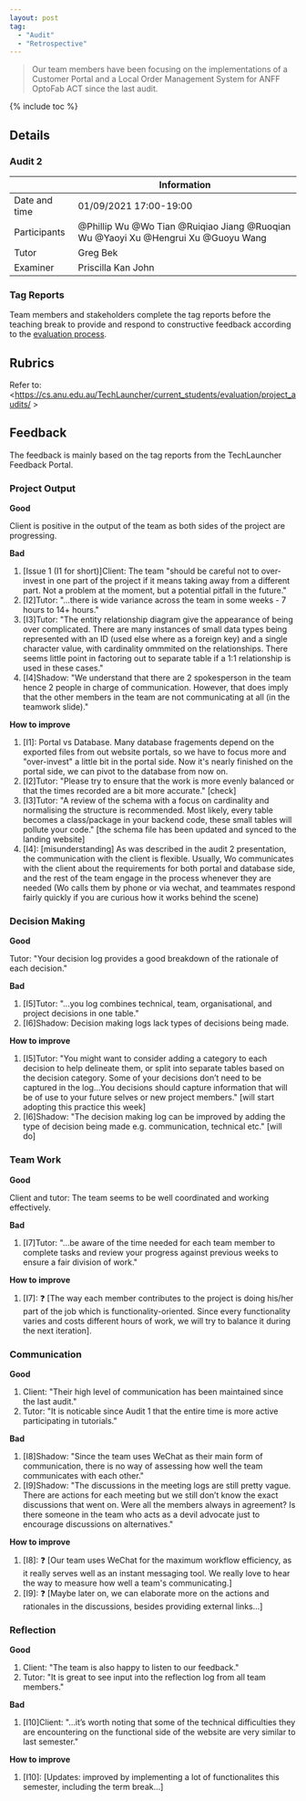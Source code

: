 ```yaml
---
layout: post
tag:
  - "Audit"
  - "Retrospective"
---
```


> Our team members have been focusing on the implementations of a Customer Portal and a Local Order Management System for ANFF OptoFab ACT since the last audit.

{% include toc %}

## Details

### Audit 2

|               | Information                                                                       |
| ------------- | --------------------------------------------------------------------------------- |
| Date and time | 01/09/2021 17:00-19:00                                                            |
| Participants  | @Phillip Wu @Wo Tian @Ruiqiao Jiang @Ruoqian Wu @Yaoyi Xu @Hengrui Xu @Guoyu Wang |
| Tutor         | Greg Bek                                                                          |
| Examiner      | Priscilla Kan John                                                                |

### Tag Reports

Team members and stakeholders complete the tag reports before the teaching break to provide and respond to constructive feedback according to the [evaluation process](https://cs.anu.edu.au/TechLauncher/current_students/evaluation/tag_reports/).

## Rubrics

Refer to: <https://cs.anu.edu.au/TechLauncher/current_students/evaluation/project_audits/ >

## Feedback

The feedback is mainly based on the tag reports from the TechLauncher Feedback Portal.

### Project Output

**Good**

Client is positive in the output of the team as both sides of the project are progressing.

**Bad**

1. [Issue 1 (I1 for short)]Client: The team "should be careful not to over-invest in one part of the project if it means taking away from a different part. Not a problem at the moment, but a potential pitfall in the future."
2. [I2]Tutor: "...there is wide variance across the team in some weeks - 7 hours to 14+ hours."
3. [I3]Tutor: "The entity relationship diagram give the appearance of being over complicated. There are many instances of small data types being represented with an ID (used else where as a foreign key) and a single character value, with cardinality ommmited on the relationships. There seems little point in factoring out to separate table if a 1:1 relationship is used in these cases."
4. [I4]Shadow: "We understand that there are 2 spokesperson in the team hence 2 people in charge of communication. However, that does imply that the other members in the team are not communicating at all (in the teamwork slide)."

**How to improve**

1. [I1]: Portal vs Database. Many database fragements depend on the exported files from out website portals, so we have to focus more and "over-invest" a little bit in the portal side. Now it's nearly finished on the portal side, we can pivot to the database from now on.
2. [I2]Tutor: "Please try to ensure that the work is more evenly balanced or that the times recorded are a bit more accurate." [check]
3. [I3]Tutor: "A review of the schema with a focus on cardinality and normalising the structure is recommended. Most likely, every table becomes a class/package in your backend code, these small tables will pollute your code." [the schema file has been updated and synced to the landing website]
4. [I4]: [misunderstanding] As was described in the audit 2 presentation, the communication with the client is flexible. Usually, Wo communicates with the client about the requirements for both portal and database side, and the rest of the team engage in the process whenever they are needed (Wo calls them by phone or via wechat, and teammates respond fairly quickly if you are curious how it works behind the scene)

### Decision Making

**Good**

Tutor: "Your decision log provides a good breakdown of the rationale of each decision."

**Bad**

1. [I5]Tutor: "...you log combines technical, team, organisational, and project decisions in one table."
2. [I6]Shadow: Decision making logs lack types of decisions being made.

**How to improve**

1. [I5]Tutor: "You might want to consider adding a category to each decision to help delineate them, or split into separate tables based on the decision category. Some of your decisions don’t need to be captured in the log...You decisions should capture information that will be of use to your future selves or new project members." [will start adopting this practice this week]
2. [I6]Shadow: "The decision making log can be improved by adding the type of decision being made e.g. communication, technical etc." [will do]

### Team Work

**Good**

Client and tutor: The team seems to be well coordinated and working effectively.

**Bad**

1. [I7]Tutor: "...be aware of the time needed for each team member to complete tasks and review your progress against previous weeks to ensure a fair division of work."

**How to improve**

1. [I7]: :question: [The way each member contributes to the project is doing his/her part of the job which is functionality-oriented. Since every functionality varies and costs different hours of work, we will try to balance it during the next iteration].

### Communication

**Good**

1. Client: "Their high level of communication has been maintained since the last audit."
2. Tutor: "It is noticable since Audit 1 that the entire time is more active participating in tutorials."

**Bad**

1. [I8]Shadow: "Since the team uses WeChat as their main form of communication, there is no way of assessing how well the team communicates with each other."
2. [I9]Shadow: "The discussions in the meeting logs are still pretty vague. There are actions for each meeting but we still don’t know the exact discussions that went on. Were all the members always in agreement? Is there someone in the team who acts as a devil advocate just to encourage discussions on alternatives."

**How to improve**

1. [I8]: :question: [Our team uses WeChat for the maximum workflow efficiency, as it really serves well as an instant messaging tool. We really love to hear the way to measure how well a team's communicating.]
2. [I9]: :question: [Maybe later on, we can elaborate more on the actions and rationales in the discussions, besides providing external links...]

### Reflection

**Good**

1. Client: "The team is also happy to listen to our feedback."
2. Tutor: "It is great to see input into the reflection log from all team members."

**Bad**

1. [I10]Client: "...it’s worth noting that some of the technical difficulties they are encountering on the functional side of the website are very similar to last semester."

**How to improve**

1. [I10]: [Updates: improved by implementing a lot of functionalites this semester, including the term break...]
